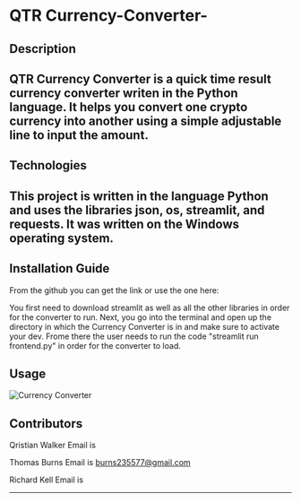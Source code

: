 # QTR Currency-Converter-

## Description

QTR Currency Converter  is a quick time result currency converter writen in the Python language. It helps you convert one crypto currency into another using a simple adjustable line to input the amount.
---


## Technologies

This project is written in the language Python and uses the libraries json, os, streamlit, and requests. It was written on the Windows operating system.
---

## Installation Guide


From the github you can get the link or use the one here:



You first need to download streamlit as well as all the other libraries in order for the converter to run. Next, you go into the terminal and open up the directory in which the Currency Converter is in and make sure to activate your dev. Frome there the user needs to run the code "streamlit run frontend.py" in order for the converter to load.


## Usage

![Currency Converter](http://localhost:8888/lab/tree/Thomas%20QTR%20Project/Currency%20Converter%20Pic.PNG)




## Contributors
 
Qristian Walker
Email is

Thomas Burns
Email is burns235577@gmail.com

Richard Kell
Email is

---

